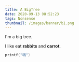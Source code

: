 ```yaml
---
title: A BigTree
date: 2020-09-13 08:52:23
tags: Nonsense
thumbnail: /images/banner/b1.png
---
```


I'm a big tree.

I like eat **rabbits** and **carrot**.

```C
printf("嗝")
```


